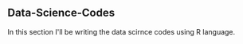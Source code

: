 ## Data-Science-Codes ##   
In this section I'll be writing the data scirnce codes using R language.  
